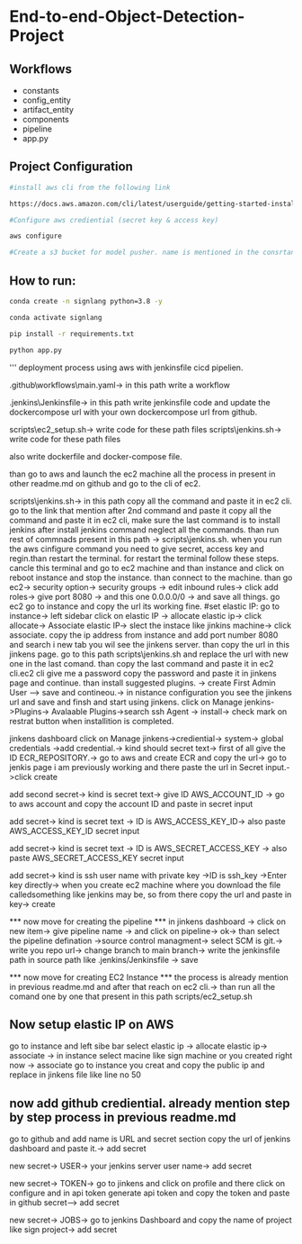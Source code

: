 # End-to-end-Object-Detection-Project


## Workflows
 
- constants
- config_entity
- artifact_entity
- components
- pipeline
- app.py




## Project Configuration

```bash
#install aws cli from the following link

https://docs.aws.amazon.com/cli/latest/userguide/getting-started-install.html
```

```bash
#Configure aws crediential (secret key & access key)

aws configure
```


```bash
#Create a s3 bucket for model pusher. name is mentioned in the consrtant

```



## How to run:

```bash
conda create -n signlang python=3.8 -y
```

```bash
conda activate signlang
```

```bash
pip install -r requirements.txt
```

```bash
python app.py
```




'''
deployment process using aws with jenkinsfile cicd pipelien.

.github\workflows\main.yaml-> in this path write a workflow

.jenkins\Jenkinsfile-> in this path write jenkinsfile code and update the dockercompose url with your own dockercompose url from github.

scripts\ec2_setup.sh-> write code for these path files
scripts\jenkins.sh-> write code for these path files

also write dockerfile and docker-compose file.

than go to aws and launch the ec2 machine all the process in present in other readme.md on github and go to the cli of ec2.

scripts\jenkins.sh-> in this path copy all the command and paste it in ec2 cli. go to the link that mention after 2nd command and paste it copy all the command and paste it in ec2 cli, make sure the last command is to install jenkins after install jenkins command neglect all the commands. than run rest of commnads present in this path -> scripts\jenkins.sh. when you run the aws cinfigure command you need to give secret, access key and regin.than restart the terminal. for restart the terminal follow these steps. cancle this terminal and go to ec2 machine and than instance and click on reboot instance and stop the instance. than connect to the machine.
than go ec2-> security option->  security groups -> edit inbound rules-> click add roles-> give port 8080 -> and this one 0.0.0.0/0 -> and save all things. go ec2 go to instance and copy the url its working fine.
#set elastic IP: go to instance-> left sidebar click on elastic IP -> allocate elastic ip-> click allocate-> Associate elastic IP-> slect the instace like jinkins machine-> click associate.
copy the ip address from instance and add port number 8080 and search i new tab you wil see the jinkens server.
than copy the url in this jinkens page. go to this path scripts\jenkins.sh and replace the url with new one in the last comand. than copy the last command and paste it in ec2 cli.ec2 cli give me a password copy the password and paste it in jinkens page and continue. than install suggested plugins. -> create First Admin User --> save and contineou.-> in nistance configuration you see the jinkens url and save and finsh and start using jinkens.
click on Manage jenkins->Plugins-> Avalaable Plugins->search ssh Agent -> install-> check mark on restrat button when installition is completed.

jinkens dashboard click on Manage jinkens->crediential-> system-> global credentials ->add credential.-> kind should secret text-> first of all give the ID ECR_REPOSITORY.-> go to aws and create ECR and copy the url-> go to jenkis page i am previously working and there paste the url in Secret input.->click create

add second secret-> kind is secret text-> give ID AWS_ACCOUNT_ID -> go to aws account and copy the account ID and paste in secret input

add secret-> kind is secret text -> ID is AWS_ACCESS_KEY_ID-> also paste AWS_ACCESS_KEY_ID secret input

add secret-> kind is secret text -> ID is AWS_SECRET_ACCESS_KEY -> also paste AWS_SECRET_ACCESS_KEY secret input

add secret-> kind is ssh user name with private key ->ID is ssh_key ->Enter key directly-> when you create ec2 machine where you download the file calledsomething like jenkins may be, so from there copy the url and paste in key-> create

*** now move for creating the pipeline ***
in jinkens dashboard -> click on new item-> give pipeline name -> and click on pipeline-> ok-> than select the pipeline defination ->source control managment-> select SCM is git.-> write you repo url-> change branch to main branch-> write the jenkinsfile path in source path like .jenkins/Jenkinsfile  -> save


*** now move for creating EC2 Instance ***
the process is already mention in previous readme.md and after that reach on ec2 cli.-> than run all the comand one by one that present in this path scripts/ec2_setup.sh



## Now setup elastic IP on AWS
go to instance and left sibe bar select elastic ip -> allocate elastic ip-> associate -> in instance select macine like sign machine or you created right now -> associate
go to instance you creat and copy the public ip and replace in jinkens file like line no 50


## now add github crediential. already mention step by step process in previous readme.md
go to github and add name is URL and secret section copy the url of jenkins dashboard and paste it.-> add secret

new secret-> USER-> your jenkins server user name-> add secret

new secret-> TOKEN-> go to jinkens and click on profile and there click on configure and in api token generate api token and copy the token and paste in github secret--> add secret

new secret-> JOBS-> go to jenkins Dashboard and copy the name of project like sign project-> add secret

